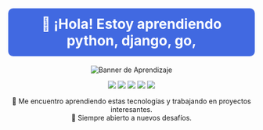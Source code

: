 <h1 align="center" style="background-color:#4169E1; color:white; padding:15px; border-radius:10px;">
  🚀 ¡Hola! Estoy aprendiendo python, django, go, 
</h1>
<p align="center">
  <img src="https://via.placeholder.com/1000x250/4169E1/FFFFFF?text=Estoy+Aprendiendo+Python,+Go,+CSS,+Django+y+JavaScript" alt="Banner de Aprendizaje">
</p>

<p align="center">
  <img src="https://img.shields.io/badge/-Python-3776AB?style=for-the-badge&logo=python&logoColor=white" />
  <img src="https://img.shields.io/badge/-Go-00ADD8?style=for-the-badge&logo=go&logoColor=white" />
  <img src="https://img.shields.io/badge/-CSS3-1572B6?style=for-the-badge&logo=css3&logoColor=white" />
  <img src="https://img.shields.io/badge/-Django-092E20?style=for-the-badge&logo=django&logoColor=white" />
  <img src="https://img.shields.io/badge/-JavaScript-F7DF1E?style=for-the-badge&logo=javascript&logoColor=black" />
</p>

<p align="center">
  🌱 Me encuentro aprendiendo estas tecnologías y trabajando en proyectos interesantes.  
  <br>🚀 Siempre abierto a nuevos desafíos.
</p>

